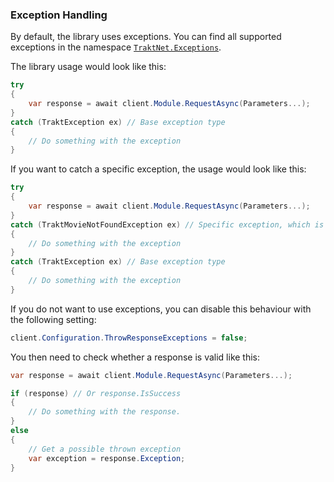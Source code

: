 ### Exception Handling

By default, the library uses exceptions.
You can find all supported exceptions in the namespace [`TraktNet.Exceptions`](../../api/TraktNet.Exceptions.html).

The library usage would look like this:

```csharp
try
{
    var response = await client.Module.RequestAsync(Parameters...);
}
catch (TraktException ex) // Base exception type
{
    // Do something with the exception
}
```

If you want to catch a specific exception, the usage would look like this:

```csharp
try
{
    var response = await client.Module.RequestAsync(Parameters...);
}
catch (TraktMovieNotFoundException ex) // Specific exception, which is thrown when a movie is not found
{
    // Do something with the exception
} 
catch (TraktException ex) // Base exception type
{
    // Do something with the exception
}
```

If you do not want to use exceptions, you can disable this behaviour with the following setting:

```csharp
client.Configuration.ThrowResponseExceptions = false;
```

You then need to check whether a response is valid like this:

```csharp
var response = await client.Module.RequestAsync(Parameters...);

if (response) // Or response.IsSuccess
{
    // Do something with the response.
}
else
{
    // Get a possible thrown exception
    var exception = response.Exception;
}
```
